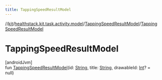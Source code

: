 ```yaml
---
title: TappingSpeedResultModel
---
```

//[kit](../../../index.html)/[healthstack.kit.task.activity.model](../index.html)/[TappingSpeedResultModel](index.html)/[TappingSpeedResultModel](-tapping-speed-result-model.html)



# TappingSpeedResultModel



[androidJvm]\
fun [TappingSpeedResultModel](-tapping-speed-result-model.html)(id: [String](https://kotlinlang.org/api/latest/jvm/stdlib/kotlin/-string/index.html), title: [String](https://kotlinlang.org/api/latest/jvm/stdlib/kotlin/-string/index.html), drawableId: [Int](https://kotlinlang.org/api/latest/jvm/stdlib/kotlin/-int/index.html)? = null)




